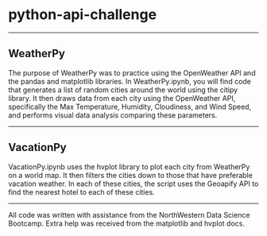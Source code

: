 # python-api-challenge

___
## WeatherPy
The purpose of WeatherPy was to practice using the OpenWeather API and the pandas and matplotlib libraries. In WeatherPy.ipynb, you will find code that generates a list of random cities around the world using the citipy library. It then draws data from each city using the OpenWeather API, specifically the Max Temperature, Humidity, Cloudiness, and Wind Speed, and performs visual data analysis comparing these parameters.

___
## VacationPy
VacationPy.ipynb uses the hvplot library to plot each city from WeatherPy on a world map. It then filters the cities down to those that have preferable vacation weather. In each of these cities, the script uses the Geoapify API to find the nearest hotel to each of these cities.
___

All code was written with assistance from the NorthWestern Data Science Bootcamp.  Extra help was received from the matplotlib and hvplot docs.
